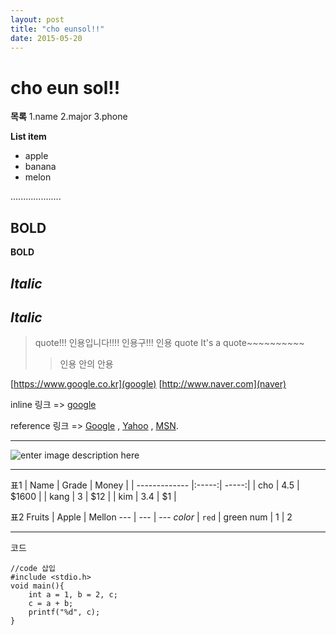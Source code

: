 ```yaml
---
layout: post
title: "cho eunsol!!"
date: 2015-05-20
---
```



**cho eun sol!!**
=============


**목록**
1.name
2.major
3.phone

 **List item**
 - apple
 - banana
 - melon


....................

**BOLD**
----------
**BOLD**

*Italic*
--------
*Italic*
----------


> quote!!! 인용입니다!!!! 인용구!!! 인용 quote
> It's a quote~~~~~~~~~~
> > 인용 안의 안용

[https://www.google.co.kr](google)
[http://www.naver.com](naver)


inline 링크 => [google](http://example.com/ "Title")
<p>reference 링크 => <a href="http://google.com/"
title="Google">Google</a> ,
<a href="http://search.yahoo.com/" title="Yahoo Search">Yahoo</a>
, <a href="http://search.msn.com/" title="MSN Search">MSN</a>.</p>


----------
![enter image description here](http://www.venturesquare.net/wp-content/uploads/2015/03/itPHXUds7O5pcMtMtUcg.jpg)

----------


표1
| Name          | Grade | Money |
| ------------- |:-----:| -----:|
| cho           | 4.5   | $1600 |
| kang          | 3     |   $12 |
| kim           | 3.4   |    $1 |


표2
Fruits | Apple | Mellon
--- | --- | ---
*color* | `red` | green
num | 1 | 2


----------


코드
```{.c}
//code 삽입
#include <stdio.h>
void main(){
	int a = 1, b = 2, c;
	c = a + b;
	printf("%d", c);
}
```

 







